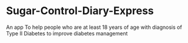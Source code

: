 # Sugar-Control-Diary-Express
An app To help people who are at least 18 years of age with diagnosis of Type II Diabetes to improve diabetes management
